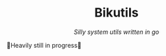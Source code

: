 <div align="center">
<h1> Bikutils</h1>
  <em> Silly system utils written in go</em>
</div>

🚧Heavily still in progress🚧
